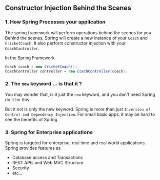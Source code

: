 ## Constructor Injection Behind the Scenes

### 1. How Spring Processes your application

The spring framework will perform operations behind the scenes for you. Behind the scenes, Spring will create a new instance of your `Coach` and `CricketCoach`. It also perform constructor injection with your `CoachController`.

In the Spring Framework
```java
Coach coach = new CricketCoach();
CoachController controller = new CoachController(coach);
```

### 2. The `new` keyword ... is that it ?

You may wonder that, is it just the `new` keyword, and you don't need Spring do it for this.

But it not is only the new keyword. Spring is more than just `Inversion of Control and Dependency Injection`. For small basic apps, it may be hard to see the benefits of Spring.

### 3. Spring for Enterprise applications

Spring is targeted for enterprise, real time and real world applications. Spring provides features as 

- Database access and Transactions
- REST APIs and Web MVC Structure
- Security
- etc...



